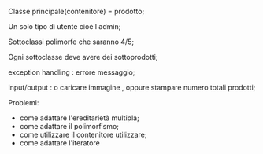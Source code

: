 Classe principale(contenitore) = prodotto;

Un solo tipo di utente cioè l admin;

Sottoclassi polimorfe che saranno 4/5;

Ogni sottoclasse deve avere dei sottoprodotti;

exception handling : errore messaggio;

input/output : o caricare immagine , oppure stampare numero totali prodotti;

Problemi:
- come adattare l'ereditarietà multipla;
- come adattare il polimorfismo;
- come utilizzare il contenitore utilizzare;
- come adattare l'iteratore
